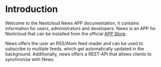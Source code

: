 # Introduction

Welcome to the Nextcloud News APP documentation, it contains information for users, administrators and developers. News is an APP for Nextcloud that can be installed from the official [APP Store](https://apps.nextcloud.com/apps/news).

News offers the user an RSS/Atom feed reader and can be used to subscribe to multiple feeds, which get automatically updated in the background. Additionally, news offers a REST-API that allows clients to synchronize with News.